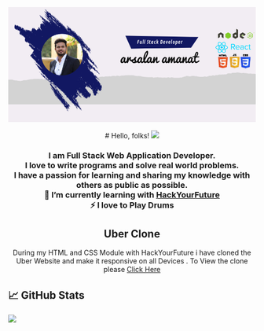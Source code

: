 
![Header](https://github.com/arsalanamanat/arsalanamanat/blob/6a01527bf36d589be15e60faf4f5948621284804/readME_header.jpg)



 <div align="center"> 
# Hello, folks! <img src="https://raw.githubusercontent.com/MartinHeinz/MartinHeinz/master/wave.gif" width="30px">


<h3 style="position: 0px auto">I am Full Stack Web Application Developer.<br> I love to write programs and solve real world problems. <br>I have a passion for learning and sharing my knowledge with others as public as possible. <br>🌱 I’m currently learning with <a href="https://github.com/orgs/HackYourFuture/dashboard">HackYourFuture</a><br>⚡ I love to Play Drums</h3>
 

 
 

<h2> Uber Clone </h2>
<p> During my HTML and CSS Module with HackYourFuture i have cloned the Uber Website and make it responsive on all Devices . To View the clone please
  <a href="https://arsalanamanat.github.io/Uber_clone/">Click Here</a>
  
  </div>
  
  ## &#x1f4c8; GitHub Stats

<a href="https://github.com/arsalanamanat/arsalanamanat">
  <img align="center" src="https://github-readme-stats.vercel.app/api/top-langs/?username=arsalanaamanat&hide=java,html,tex&title_color=ffffff&text_color=c9cacc&icon_color=2bbc8a&bg_color=1d1f21&langs_count=3" />



<!--
**arsalanamanat/arsalanamanat** is a ✨ _special_ ✨ repository because its `README.md` (this file) appears on your GitHub profile.

Here are some ideas to get you started:

- 🔭 I’m currently working on ...
- 🌱 I’m currently learning ...
- 👯 I’m looking to collaborate on ...
- 🤔 I’m looking for help with ...
- 💬 Ask me about ...
- 📫 How to reach me: ...
- 😄 Pronouns: ...
- ⚡ Fun fact: ...
-->
